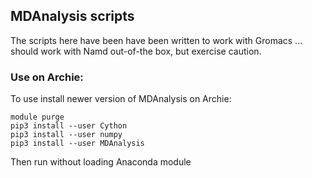 ## MDAnalysis scripts

The scripts here have been have been written to work with Gromacs ... should work with Namd out-of-the box, but exercise caution. 


### Use on Archie:
To use install newer version of MDAnalysis on Archie:
```
module purge         
pip3 install --user Cython
pip3 install --user numpy 
pip3 install --user MDAnalysis
```
Then run without loading Anaconda module
